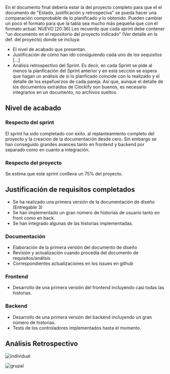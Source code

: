 En el documento final debería estar la del proyecto completo para que el el documento de "Estado, justificación y retrospeciva" se pueda hacer una comparación comprobable de lo planificado y lo obtenido. Pueden cambiar un poco el formato para que la tabla sea mucho más pequeña que con el formato actual.
NUEVO
[20:36]
Les recuerdo que cada sprint debe contener "un documento en el repositorio del proyecto indicado" (Ver detalle en la def. del proyecto) donde se incluya:

- El nivel de acabado que presentan.
- Justificación de cómo han ido consiguiendo cada uno de los sequisitos [...]
- Análisis retrospectivo del Sprint. Es decir, en cada Sprint se pide al menos la planficación del Sprint anterior y en esta sección se espera que hagan un análisis de si lo planficado coincide con lo realizado y el detalle de los espefuerzos de cada pareja. Así que, aunque el detalle de los documentos extraídos de Clockify son buenos, es necesario integrarlos en un documento, no archivos sueltos.

## Nivel de acabado

### Respecto del sprint

El sprint ha sido completado con exito. al replanteamiento completo del proyecto y la creacion de la documentación desde cero. Sin embargo se han conseguido grandes avances tanto en frontend y backend por separado como en cuanto a integración.

### Respecto del proyecto

Se estima que este sprint conlleva un 75% del proyecto.

## Justificación de requisitos completados

- Se ha realizado una primera versión de la documentación de diseño (Entregable 3)
- Se han implementado un gran número de historias de usuario tanto en front como en back.
- Se han integrado algunas de las historias implementadas.

### Documentación

- Elaboración de la primera versión del documento de diseño
- Revisión y actualización cuando procedía del documento de requisitos/análisis
- Correspondientes actualizaciones en los issues en github

### Frontend

- Desarrollo de una primera versión del frontend incluyendo casi todas las historias.

### Backend

- Desarrollo de una primera versión del backend incluyendo un gran número de historias.
- Tests de los controladores implementados hasta el momento.

## Análisis Retrospectivo

![individual](https://github.com/gii-is-DP1/dp1-2020-g1-08/blob/master/sprints/IndividualS3.png)

![grupal](https://github.com/gii-is-DP1/dp1-2020-g1-08/blob/master/sprints/GrupalS3.png)
